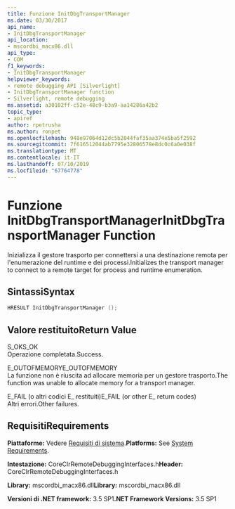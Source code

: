 ```yaml
---
title: Funzione InitDbgTransportManager
ms.date: 03/30/2017
api_name:
- InitDbgTransportManager
api_location:
- mscordbi_macx86.dll
api_type:
- COM
f1_keywords:
- InitDbgTransportManager
helpviewer_keywords:
- remote debugging API [Silverlight]
- InitDbgTransportManager function
- Silverlight, remote debugging
ms.assetid: a30102ff-c52e-48c9-b3a9-aa14286a42b2
topic_type:
- apiref
author: rpetrusha
ms.author: ronpet
ms.openlocfilehash: 948e97064d12dc5b2044faf35aa374e5ba5f2592
ms.sourcegitcommit: 7f616512044ab7795e32806578e8dc0c6a0e038f
ms.translationtype: MT
ms.contentlocale: it-IT
ms.lasthandoff: 07/10/2019
ms.locfileid: "67764778"
---
```

# <a name="initdbgtransportmanager-function"></a><span data-ttu-id="ccea4-102">Funzione InitDbgTransportManager</span><span class="sxs-lookup"><span data-stu-id="ccea4-102">InitDbgTransportManager Function</span></span>
<span data-ttu-id="ccea4-103">Inizializza il gestore trasporto per connettersi a una destinazione remota per l'enumerazione del runtime e dei processi.</span><span class="sxs-lookup"><span data-stu-id="ccea4-103">Initializes the transport manager to connect to a remote target for process and runtime enumeration.</span></span>  
  
## <a name="syntax"></a><span data-ttu-id="ccea4-104">Sintassi</span><span class="sxs-lookup"><span data-stu-id="ccea4-104">Syntax</span></span>  
  
```cpp  
HRESULT InitDbgTransportManager ();  
```  
  
## <a name="return-value"></a><span data-ttu-id="ccea4-105">Valore restituito</span><span class="sxs-lookup"><span data-stu-id="ccea4-105">Return Value</span></span>  
 <span data-ttu-id="ccea4-106">S_OK</span><span class="sxs-lookup"><span data-stu-id="ccea4-106">S_OK</span></span>  
 <span data-ttu-id="ccea4-107">Operazione completata.</span><span class="sxs-lookup"><span data-stu-id="ccea4-107">Success.</span></span>  
  
 <span data-ttu-id="ccea4-108">E_OUTOFMEMORY</span><span class="sxs-lookup"><span data-stu-id="ccea4-108">E_OUTOFMEMORY</span></span>  
 <span data-ttu-id="ccea4-109">La funzione non è riuscita ad allocare memoria per un gestore trasporto.</span><span class="sxs-lookup"><span data-stu-id="ccea4-109">The function was unable to allocate memory for a transport manager.</span></span>  
  
 <span data-ttu-id="ccea4-110">E_FAIL (o altri codici E_ restituiti)</span><span class="sxs-lookup"><span data-stu-id="ccea4-110">E_FAIL (or other E_ return codes)</span></span>  
 <span data-ttu-id="ccea4-111">Altri errori.</span><span class="sxs-lookup"><span data-stu-id="ccea4-111">Other failures.</span></span>  
  
## <a name="requirements"></a><span data-ttu-id="ccea4-112">Requisiti</span><span class="sxs-lookup"><span data-stu-id="ccea4-112">Requirements</span></span>  
 <span data-ttu-id="ccea4-113">**Piattaforme:** Vedere [Requisiti di sistema](../../../../docs/framework/get-started/system-requirements.md).</span><span class="sxs-lookup"><span data-stu-id="ccea4-113">**Platforms:** See [System Requirements](../../../../docs/framework/get-started/system-requirements.md).</span></span>  
  
 <span data-ttu-id="ccea4-114">**Intestazione:** CoreClrRemoteDebuggingInterfaces.h</span><span class="sxs-lookup"><span data-stu-id="ccea4-114">**Header:** CoreClrRemoteDebuggingInterfaces.h</span></span>  
  
 <span data-ttu-id="ccea4-115">**Library:** mscordbi_macx86.dll</span><span class="sxs-lookup"><span data-stu-id="ccea4-115">**Library:** mscordbi_macx86.dll</span></span>  
  
 <span data-ttu-id="ccea4-116">**Versioni di .NET framework:** 3.5 SP1</span><span class="sxs-lookup"><span data-stu-id="ccea4-116">**.NET Framework Versions:** 3.5 SP1</span></span>
